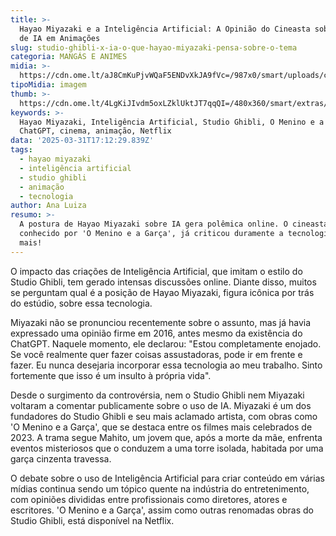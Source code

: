```yaml
---
title: >-
  Hayao Miyazaki e a Inteligência Artificial: A Opinião do Cineasta sobre o Uso
  de IA em Animações
slug: studio-ghibli-x-ia-o-que-hayao-miyazaki-pensa-sobre-o-tema
categoria: MANGÁS E ANIMES
midia: >-
  https://cdn.ome.lt/aJ8CmKuPjvWQaF5ENDvXkJA9fVc=/987x0/smart/uploads/conteudo/fotos/OMELETE_CAPA_-_2025-03-31T131359.125.png
tipoMidia: imagem
thumb: >-
  https://cdn.ome.lt/4LgKiJIvdm5oxLZklUktJT7qqQI=/480x360/smart/extras/conteudos/omelete_THUMB_-_2025-03-31T131430.757.png
keywords: >-
  Hayao Miyazaki, Inteligência Artificial, Studio Ghibli, O Menino e a Garça,
  ChatGPT, cinema, animação, Netflix
data: '2025-03-31T17:12:29.839Z'
tags:
  - hayao miyazaki
  - inteligência artificial
  - studio ghibli
  - animação
  - tecnologia
author: Ana Luiza
resumo: >-
  A postura de Hayao Miyazaki sobre IA gera polêmica online. O cineasta,
  conhecido por 'O Menino e a Garça', já criticou duramente a tecnologia. Saiba
  mais!
---
```


O impacto das criações de Inteligência Artificial, que imitam o estilo do Studio Ghibli, tem gerado intensas discussões online. Diante disso, muitos se perguntam qual é a posição de Hayao Miyazaki, figura icônica por trás do estúdio, sobre essa tecnologia.

Miyazaki não se pronunciou recentemente sobre o assunto, mas já havia expressado uma opinião firme em 2016, antes mesmo da existência do ChatGPT. Naquele momento, ele declarou: "Estou completamente enojado. Se você realmente quer fazer coisas assustadoras, pode ir em frente e fazer. Eu nunca desejaria incorporar essa tecnologia ao meu trabalho. Sinto fortemente que isso é um insulto à própria vida".

Desde o surgimento da controvérsia, nem o Studio Ghibli nem Miyazaki voltaram a comentar publicamente sobre o uso de IA. Miyazaki é um dos fundadores do Studio Ghibli e seu mais aclamado artista, com obras como 'O Menino e a Garça', que se destaca entre os filmes mais celebrados de 2023. A trama segue Mahito, um jovem que, após a morte da mãe, enfrenta eventos misteriosos que o conduzem a uma torre isolada, habitada por uma garça cinzenta travessa.

O debate sobre o uso de Inteligência Artificial para criar conteúdo em várias mídias continua sendo um tópico quente na indústria do entretenimento, com opiniões divididas entre profissionais como diretores, atores e escritores. 'O Menino e a Garça', assim como outras renomadas obras do Studio Ghibli, está disponível na Netflix.
